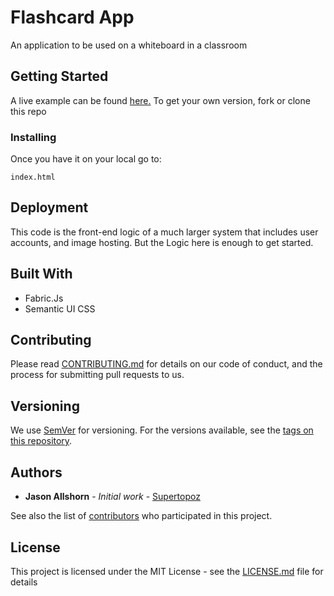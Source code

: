 # Flashcard App

An application to be used on a whiteboard in a classroom

## Getting Started

A live example can be found [here.](https://supertopoz.github.io/flashcardapp/)
To get your own version, fork or clone this repo


### Installing

Once you have it on your local go to:

```
index.html
```
## Deployment

This code is the front-end logic of a much larger system that includes user accounts, and image hosting. But the Logic here is enough to get started. 

## Built With

* Fabric.Js
* Semantic UI CSS

## Contributing

Please read [CONTRIBUTING.md](https://gist.github.com/PurpleBooth/b24679402957c63ec426) for details on our code of conduct, and the process for submitting pull requests to us.

## Versioning

We use [SemVer](http://semver.org/) for versioning. For the versions available, see the [tags on this repository](https://github.com/your/project/tags). 

## Authors

* **Jason Allshorn** - *Initial work* - [Supertopoz](https://github.com/Supertopoz)

See also the list of [contributors](https://github.com/your/project/contributors) who participated in this project.

## License

This project is licensed under the MIT License - see the [LICENSE.md](LICENSE.md) file for details
